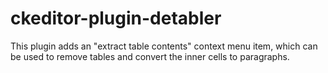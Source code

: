 # ckeditor-plugin-detabler

This plugin adds an "extract table contents" context menu item, which can be used to remove tables and convert the inner cells to paragraphs.

